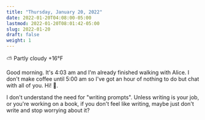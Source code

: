 ```yaml
---
title: "Thursday, January 20, 2022"
date: 2022-01-20T04:08:00-05:00
lastmod: 2022-01-20T08:01:42-05:00
slug: 2022-01-20
draft: false
weight: 1
---
```


⛅️  Partly cloudy +16°F

Good morning. It's 4:03 am and I'm already finished walking with Alice. I don't make coffee until 5:00 am so I've got an hour of nothing to do but chat with all of you. Hi! 👋.

I don't understand the need for "writing prompts". Unless writing is your job, or you're working on a book, if you don't feel like writing, maybe just don't write and stop worrying about it?

[//]: # "Exported with love from a post written in Org mode"
[//]: # "- https://github.com/kaushalmodi/ox-hugo"
